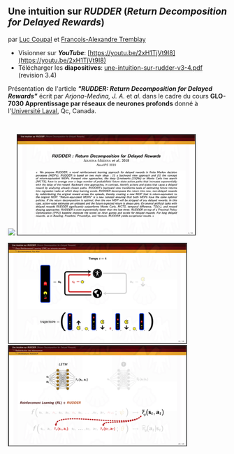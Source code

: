 
## Une intuition sur *RUDDER* (*Return Decomposition for Delayed Rewards*)
par [Luc Coupal](https://redleader962.github.io) et [Francois-Alexandre Tremblay](https://www.linkedin.com/in/francois-alexandre-tremblay-m-sc-2b212146/)

- Visionner sur ***YouTube***: [https://youtu.be/2xH1TjVt9I8](https://youtu.be/2xH1TjVt9I8)
- Télécharger les **diapositives**: [une-intuition-sur-rudder-v3-4.pdf](https://github.com/RedLeader962/Une-intuition-sur-RUDDER/raw/master/une-intuition-sur-rudder-v3-4.pdf) (revision 3.4)

Présentation de l'article ***"RUDDER: Return Decomposition for Delayed Rewards"*** écrit par *Arjona-Medina, J. A.* et *al.* dans le cadre du cours **GLO-7030 Apprentissage par réseaux de neurones profonds** donné à l'[Université Laval](https://www.fsg.ulaval.ca), Qc, Canada.

<br>

<p>
<img src="images/p0.png" width="410px">
<img src="images/p1.png" width="410px" >
</p>
<p>
<img src="images/p12.png" width="410px">
<img src="images/p20.png" width="410px">
</p>
